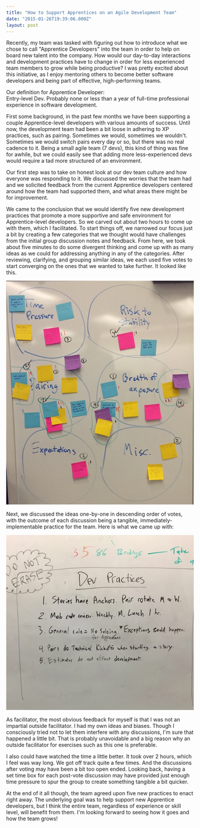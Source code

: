 ```yaml
---
title: "How to Support Apprentices on an Agile Development Team"
date: "2015-01-26T19:39:06.000Z"
layout: post
---
```


Recently, my team was tasked with figuring out how to introduce what we chose to call "Apprentice Developers" into the team in order to help on board new talent into the company. How would our day-to-day interactions and development practices have to change in order for less experienced team members to grow while being productive? I was pretty excited about this initiative, as I enjoy mentoring others to become better software developers and being part of effective, high-performing teams.

<!-- more -->

Our definition for Apprentice Developer:
<br />
Entry-level Dev. Probably none or less than a year of full-time professional experience in software development.

First some background, in the past few months we have been supporting a couple Apprentice-level developers with various amounts of success. Until now, the development team had been a bit loose in adhering to XP practices, such as pairing. Sometimes we would, sometimes we wouldn't. Sometimes we would switch pairs every day or so, but there was no real cadence to it. Being a small agile team (7 devs), this kind of thing was fine for awhile, but we could easily see that adding more less-experienced devs would require a tad more structured of an environment.

Our first step was to take on honest look at our dev team culture and how everyone was responding to it. We discussed the worries that the team had and we solicited feedback from the current Apprentice developers centered around how the team had supported them, and what areas there might be for improvement.

We came to the conclusion that we would identify five new development practices that promote a more supportive and safe environment for Apprentice-level developers. So we carved out about two hours to come up with them, which I facilitated. To start things off, we narrowed our focus just a bit by creating a few categories that we thought would have challenges from the initial group discussion notes and feedback. From here, we took about five minutes to do some divergent thinking and come up with as many ideas as we could for addressing anything in any of the categories. After reviewing, clarifying, and grouping similar ideas, we each used five votes to start converging on the ones that we wanted to take further. It looked like this.

![Dev team practices brainstorm](dev_practices_brainstorming.jpg)

Next, we discussed the ideas one-by-one in descending order of votes, with the outcome of each discussion being a tangible, immediately-implementable practice for the team. Here is what we came up with:

![Five new dev team practices](five_dev_practices.jpg)

As facilitator, the most obvious feedback for myself is that I was not an impartial outside facilitator. I had my own ideas and biases. Though I consciously tried not to let them interfere with any discussions, I'm sure that happened a little bit. That is probably unavoidable and a big reason why an outside facilitator for exercises such as this one is preferable.

I also could have watched the time a little better. It took over 2 hours, which I feel was way long. We got off track quite a few times. And the discussions after voting may have been a bit too open ended. Looking back, having a set time box for each post-vote discussion may have provided just enough time pressure to spur the group to create something tangible a bit quicker.

At the end of it all though, the team agreed upon five new practices to enact right away. The underlying goal was to help support new Apprentice developers, but I think the entire team, regardless of experience or skill level, will benefit from them. I'm looking forward to seeing how it goes and how the team grows!
